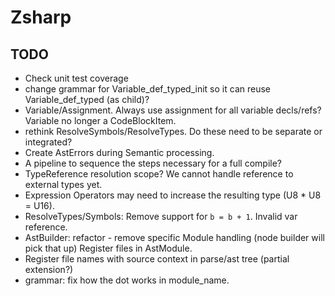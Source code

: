 ﻿# Zsharp

## TODO

- Check unit test coverage
- change grammar for Variable_def_typed_init so it can reuse Variable_def_typed (as child)?
- Variable/Assignment. Always use assignment for all variable decls/refs? Variable no longer a CodeBlockItem.
- rethink ResolveSymbols/ResolveTypes. Do these need to be separate or integrated?
- Create AstErrors during Semantic processing.
- A pipeline to sequence the steps necessary for a full compile?
- TypeReference resolution scope? We cannot handle reference to external types yet.
- Expression Operators may need to increase the resulting type (U8 * U8 = U16).
- ResolveTypes/Symbols: Remove support for `b = b + 1`. Invalid var reference.
- AstBuilder: refactor - remove specific Module handling (node builder will pick that up) Register files in AstModule.
- Register file names with source context in parse/ast tree (partial extension?)
- grammar: fix how the dot works in module_name.
